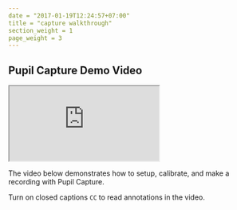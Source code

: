```yaml
---
date = "2017-01-19T12:24:57+07:00"
title = "capture walkthrough"
section_weight = 1
page_weight = 3
---
```


## Pupil Capture Demo Video

<iframe src="https://www.youtube.com/embed/Fxll-vPFa90" ></iframe>

The video below demonstrates how to setup, calibrate, and make a recording with Pupil Capture.

Turn on closed captions `CC` to read annotations in the video.